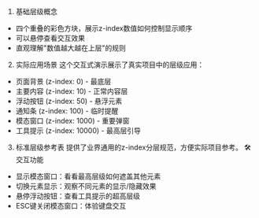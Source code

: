 1. 基础层级概念
- 四个重叠的彩色方块，展示z-index数值如何控制显示顺序
- 可以悬停查看交互效果
- 直观理解"数值越大越在上层"的规则

2. 实际应用场景
这个交互式演示展示了真实项目中的层级应用：

- 页面背景 (z-index: 0) - 最底层
- 主要内容 (z-index: 10) - 正常内容层
- 浮动按钮 (z-index: 50) - 悬浮元素
- 通知条 (z-index: 100) - 临时提醒
- 模态窗口 (z-index: 1000) - 重要弹窗
- 工具提示 (z-index: 10000) - 最高层引导

3. 标准层级参考表
提供了业界通用的z-index分层规范，方便实际项目参考。
🛠️ 交互功能
- 显示模态窗口：看看最高层级如何遮盖其他元素
- 切换元素显示：观察不同元素的显示/隐藏效果
- 悬停浮动按钮：查看工具提示的超高层级
- ESC键关闭模态窗口：体验键盘交互
